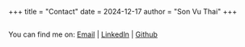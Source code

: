 +++
title = "Contact"
date = 2024-12-17
author = "Son Vu Thai"
+++

##
You can find me on: [Email](thomas.vu1198@gmail.com) | [Linkedln](https://www.linkedin.com/in/thomasvu1198) | [Github](https://github.com/22fortisetliber)
